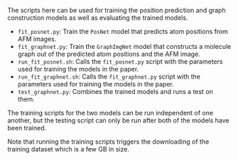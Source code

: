 The scripts here can be used for training the position prediction and graph construction models as well as evaluating the trained models.
- `fit_posnet.py`: Train the `PosNet` model that predicts atom positions from AFM images.
- `fit_graphnet.py`: Train the `GraphImgNet` model that constructs a molecule graph out of the predicted atom positions and the AFM image.
- `run_fit_posnet.sh`: Calls the `fit_posnet.py` script with the parameters used for training the models in the paper.
- `run_fit_graphnet.sh`: Calls the `fit_graphnet.py` script with the parameters used for training the models in the paper.
- `test_graphnet.py`: Combines the trained models and runs a test on them.

The training scripts for the two models can be run independent of one another, but the testing script can only be run after both of the models have been trained.

Note that running the training scripts triggers the downloading of the training dataset which is a few GB in size.

